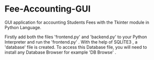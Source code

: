 # Fee-Accounting-GUI
GUI application for accounting Students Fees with the Tkinter module in Python Language. 

Firstly add both the files 'frontend.py' and 'backend.py' to your Python Interpreter and run the 'frontend.py' .
With the help of SQLITE3 , a 'database' file is created. To access this Database file, you will need to install any Database Browser for example 'DB Browse' . 
